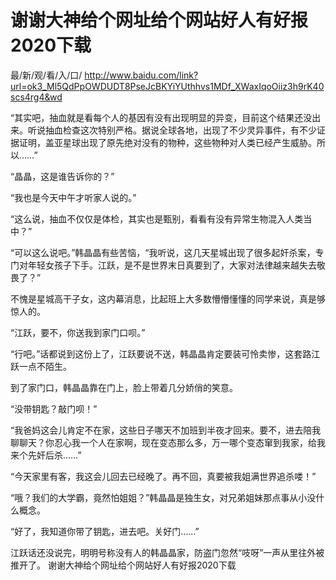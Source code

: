 # 谢谢大神给个网址给个网站好人有好报2020下载

最/新/观/看/入/口/ http://www.baidu.com/link?url=ok3_Ml5QdPpOWDUDT8PseJcBKYiYUthhvs1MDf_XWaxIqoOiiz3h9rK40scs4rg4&wd

“其实吧，抽血就是看每个人的基因有没有出现明显的异变，目前这个结果还没出来。听说抽血检查这次特别严格。据说全球各地，出现了不少灵异事件，有不少证据证明，盖亚星球出现了原先绝对没有的物种，这些物种对人类已经产生威胁。所以……”

“晶晶，这是谁告诉你的？”

“我也是今天中午才听家人说的。”

“这么说，抽血不仅仅是体检，其实也是甄别，看看有没有异常生物混入人类当中？”

“可以这么说吧。”韩晶晶有些苦恼，“我听说，这几天星城出现了很多起奸杀案，专门对年轻女孩子下手。江跃，是不是世界末日真要到了，大家对法律越来越失去敬畏了？”

不愧是星城高干子女，这内幕消息，比起班上大多数懵懵懂懂的同学来说，真是够惊人的。

“江跃，要不，你送我到家门口呗。”

“行吧。”话都说到这份上了，江跃要说不送，韩晶晶肯定要装可怜卖惨，这套路江跃一点不陌生。

到了家门口，韩晶晶靠在门上，脸上带着几分娇俏的笑意。

“没带钥匙？敲门呗！”

“我爸妈这会儿肯定不在家，这些日子哪天不加班到半夜才回来。要不，进去陪我聊聊天？你忍心我一个人在家啊，现在变态那么多，万一哪个变态窜到我家，给我来个先奸后杀……”

“今天家里有客，我这会儿回去已经晚了。再不回，真要被我姐满世界追杀喽！”

“哦？我们的大学霸，竟然怕姐姐？”韩晶晶是独生女，对兄弟姐妹那点事从小没什么概念。

“好了，我知道你带了钥匙，进去吧。关好门……”

江跃话还没说完，明明号称没有人的韩晶晶家，防盗门忽然“吱呀”一声从里往外被推开了。
谢谢大神给个网址给个网站好人有好报2020下载
